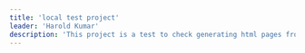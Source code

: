 ```yaml
---
title: 'local test project'
leader: 'Harold Kumar'
description: 'This project is a test to check generating html pages from local markdowns. This markdown is in src/content/projects.'
---
```

